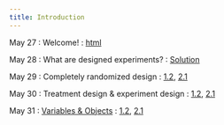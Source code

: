 ```yaml
---
title: Introduction 
---
```


May 27
: Welcome!
  : [html](#)

May 28
: What are designed experiments? 
  : [Solution](#)

May 29
: Completely randomized design
  : [1.2](#), [2.1](#)

May 30
: Treatment design \& experiment design
  : [1.2](#), [2.1](#)

May 31
: [Variables & Objects](#)
  : [1.2](#), [2.1](#)
